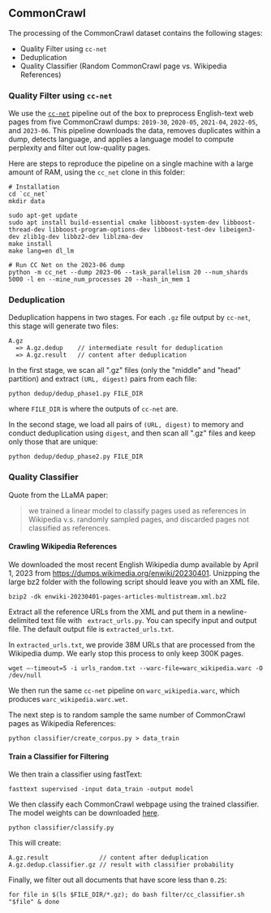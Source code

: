 ## CommonCrawl

The processing of the CommonCrawl dataset contains the following stages:

  - Quality Filter using `cc-net`
  - Deduplication
  - Quality Classifier (Random CommonCrawl page vs. Wikipedia References)

### Quality Filter using `cc-net`

We use the [`cc-net`](https://github.com/facebookresearch/cc_net) pipeline out of the box to preprocess English-text web pages from five CommonCrawl dumps: `2019-30`, `2020-05`, `2021-04`, `2022-05`, and `2023-06`.
This pipeline downloads the data, removes duplicates within a dump, detects language, and applies a language model to compute perplexity and filter out low-quality pages.

Here are steps to reproduce the pipeline on a single machine with a large amount of RAM, using the `cc_net` clone in this folder:

```
# Installation
cd `cc_net`
mkdir data

sudo apt-get update
sudo apt install build-essential cmake libboost-system-dev libboost-thread-dev libboost-program-options-dev libboost-test-dev libeigen3-dev zlib1g-dev libbz2-dev liblzma-dev
make install
make lang=en dl_lm

# Run CC Net on the 2023-06 dump
python -m cc_net --dump 2023-06 --task_parallelism 20 --num_shards 5000 -l en --mine_num_processes 20 --hash_in_mem 1
```

### Deduplication

Deduplication happens in two stages. For each `.gz` file output by `cc-net`, this stage will generate two files:

```
A.gz
  => A.gz.dedup    // intermediate result for deduplication
  => A.gz.result   // content after deduplication
```

In the first stage, we scan all ".gz" files (only the "middle" and "head" partition) and extract `(URL, digest)` pairs from each file:

```
python dedup/dedup_phase1.py FILE_DIR
```

where `FILE_DIR` is where the outputs of `cc-net` are.

In the second stage, we load all pairs of `(URL, digest)` to memory and conduct deduplication using `digest`, and then scan all ".gz" files and keep only those that are unique:

```
python dedup/dedup_phase2.py FILE_DIR
```

### Quality Classifier

Quote from the LLaMA paper:
> we trained a linear model to classify pages used as references in Wikipedia v.s. randomly sampled pages, and discarded pages not classified as references.

#### Crawling Wikipedia References
We downloaded the most recent English Wikipedia dump available by April 1, 2023 from https://dumps.wikimedia.org/enwiki/20230401. Unizpping the large bz2 folder with the following script should leave you with an XML file.

``` 
bzip2 -dk enwiki-20230401-pages-articles-multistream.xml.bz2 
``` 

Extract all the reference URLs from the XML and put them in a newline-delimited text file with ``` extract_urls.py```. You can specify input and output file. The default output file is `extracted_urls.txt`.

In `extracted_urls.txt`, we provide 38M URLs that are processed from the Wikipedia dump. We early stop this process to only keep 300K pages.

```
wget –-timeout=5 -i urls_random.txt --warc-file=warc_wikipedia.warc -O /dev/null
```

We then run the same `cc-net` pipeline on `warc_wikipedia.warc`, which produces `warc_wikipedia.warc.wet`.

The next step is to random sample the same number of CommonCrawl pages as Wikipedia References:

```
python classifier/create_corpus.py > data_train
```

#### Train a Classifier for Filtering
We then train a classifier using fastText:

```
fasttext supervised -input data_train -output model
```

We then classify each CommonCrawl webpage using the trained classifier. The model weights can be downloaded [here](https://drive.google.com/file/d/1DnsfpWWE0jFPCoYe6clwqb3Ub5Ac92s1/view?usp=share_link). 

```
python classifier/classify.py
```

This will create:

```
A.gz.result              // content after deduplication
A.gz.dedup.classifier.gz // result with classifier probability
```

Finally, we filter out all documents that have score less than `0.25`:
```
for file in $(ls $FILE_DIR/*.gz); do bash filter/cc_classifier.sh "$file" & done
```
